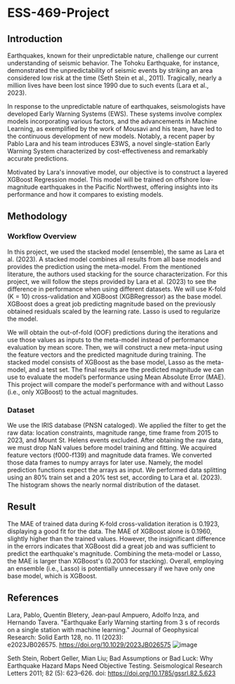 # ESS-469-Project

## Introduction
Earthquakes, known for their unpredictable nature, challenge our current understanding of seismic behavior. The Tohoku Earthquake, for instance, demonstrated the unpredictability of seismic events by striking an area considered low risk at the time (Seth Stein et al., 2011). Tragically, nearly a million lives have been lost since 1990 due to such events (Lara et al., 2023).

In response to the unpredictable nature of earthquakes, seismologists have developed Early Warning Systems (EWS). These systems involve complex models incorporating various factors, and the advancements in Machine Learning, as exemplified by the work of Mousavi and his team, have led to the continuous development of new models. Notably, a recent paper by Pablo Lara and his team introduces E3WS, a novel single-station Early Warning System characterized by cost-effectiveness and remarkably accurate predictions.

Motivated by Lara's innovative model, our objective is to construct a layered XGBoost Regression model. This model will be trained on offshore low-magnitude earthquakes in the Pacific Northwest, offering insights into its performance and how it compares to existing models.

## Methodology
### Workflow Overview
In this project, we used the stacked model (ensemble), the same as Lara et al. (2023). A stacked model combines all results from all base models and provides the prediction using the meta-model. From the mentioned literature, the authors used stacking for the source characterization. For this project, we will follow the steps provided by Lara et al. (2023) to see the difference in performance when using different datasets. We will use K-fold (K = 10) cross-validation and XGBoost (XGBRegressor) as the base model. XGBoost does a great job predicting magnitude based on the previously obtained residuals scaled by the learning rate. Lasso is used to regularize the model. 

We will obtain the out-of-fold (OOF) predictions during the iterations and use those values as inputs to the meta-model instead of performance evaluation by mean score. Then, we will construct a new meta-input using the feature vectors and the predicted magnitude during training. The stacked model consists of XGBoost as the base model, Lasso as the meta-model, and a test set. The final results are the predicted magnitude we can use to evaluate the model’s performance using Mean Absolute Error (MAE). This project will compare the model's performance with and without Lasso (i.e., only XGBoost) to the actual magnitudes. 

### Dataset
We use the IRIS database (PNSN cataloged). We applied the filter to get the raw data: location constraints, magnitude range, time frame from 2015 to 2023, and Mount St. Helens events excluded. After obtaining the raw data, we must drop NaN values before model training and fitting. We acquired feature vectors (f000-f139) and magnitude data frames. We converted those data frames to numpy arrays for later use. Namely, the model prediction functions expect the arrays as input. We performed data splitting using an 80% train set and a 20% test set, according to Lara et al. (2023). The histogram shows the nearly normal distribution of the dataset.

## Result
The MAE of trained data during K-fold cross-validation iteration is 0.1923, displaying a good fit for the data. The MAE of XGBoost alone is 0.1960, slightly higher than the trained values. However,  the insignificant difference in the errors indicates that XGBoost did a great job and was sufficient to predict the earthquake's magnitude. Combining the meta-model or Lasso, the MAE is larger than XGBoost's (0.2003 for stacking). Overall, employing an ensemble (i.e., Lasso) is potentially unnecessary if we have only one base model, which is XGBoost. 

## References

Lara, Pablo, Quentin Bletery, Jean‐paul Ampuero, Adolfo Inza, and Hernando Tavera. "Earthquake Early Warning starting from 3 s of records on a single station with machine learning." Journal of Geophysical Research: Solid Earth 128, no. 11 (2023): e2023JB026575. https://doi.org/10.1029/2023JB026575
![image](https://github.com/Benz-Poobua/ESS-469-Project/assets/146503034/5f404cac-cd05-47e6-8c41-ed10a949c516)

Seth Stein, Robert Geller, Mian Liu; Bad Assumptions or Bad Luck: Why Earthquake Hazard Maps Need Objective Testing. Seismological Research Letters 2011; 82 (5): 623–626. doi: https://doi.org/10.1785/gssrl.82.5.623
